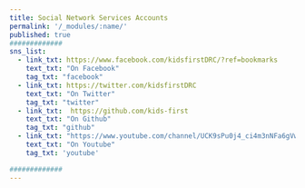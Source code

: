 ```yaml
---
title: Social Network Services Accounts
permalink: '/_modules/:name/'
published: true
#############
sns_list:
  - link_txt: https://www.facebook.com/kidsfirstDRC/?ref=bookmarks
    text_txt: "On Facebook"
    tag_txt: "facebook"
  - link_txt: https://twitter.com/kidsfirstDRC
    text_txt: "On Twitter"
    tag_txt: "twitter"
  - link_txt:  https://github.com/kids-first
    text_txt: "On Github"
    tag_txt: "github"
  - link_txt: "https://www.youtube.com/channel/UCK9sPu0j4_ci4m3nNFa6gVw"
    text_txt: "On Youtube"
    tag_txt: 'youtube'

#############
---
```

